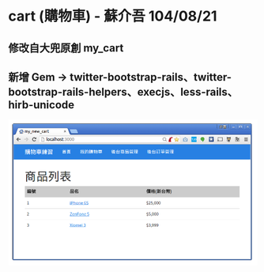 # cart (購物車) - 蘇介吾 104/08/21

## 修改自大兜原創 my_cart
## 新增 Gem -> twitter-bootstrap-rails、twitter-bootstrap-rails-helpers、execjs、less-rails、hirb-unicode

![Demo](https://github.com/afgnsu/cart/blob/master/DEMO.png)
